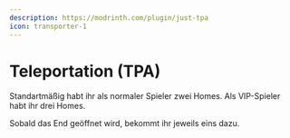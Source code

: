 ```yaml
---
description: https://modrinth.com/plugin/just-tpa
icon: transporter-1
---
```


# Teleportation (TPA)

Standartmäßig habt ihr als normaler Spieler zwei Homes. Als VIP-Spieler habt ihr drei Homes.

Sobald das End geöffnet wird, bekommt ihr jeweils eins dazu.
